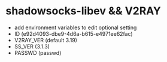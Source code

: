 # shadowsocks-libev && V2RAY
- add environment variables to edit optional setting
- ID (e92d4093-dbe9-4d6a-b615-e4971ee62fac)
- V2RAY_VER (default 3.19)
- SS_VER (3.1.3)
- PASSWD (passwd)
